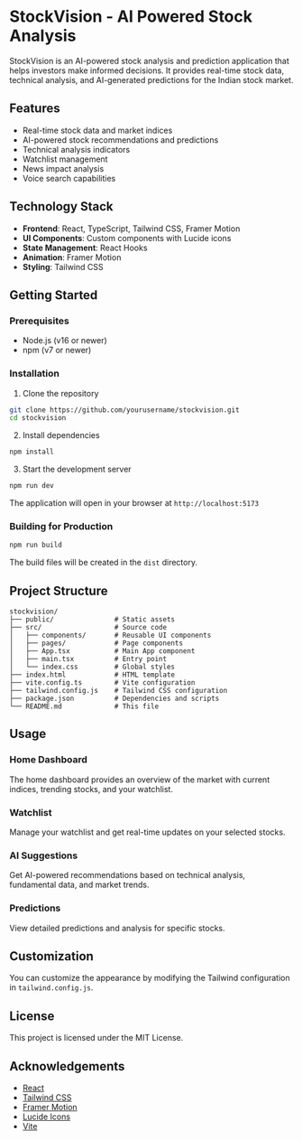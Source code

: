# StockVision - AI Powered Stock Analysis

StockVision is an AI-powered stock analysis and prediction application that helps investors make informed decisions. It provides real-time stock data, technical analysis, and AI-generated predictions for the Indian stock market.

## Features

- Real-time stock data and market indices
- AI-powered stock recommendations and predictions
- Technical analysis indicators
- Watchlist management
- News impact analysis
- Voice search capabilities

## Technology Stack

- **Frontend**: React, TypeScript, Tailwind CSS, Framer Motion
- **UI Components**: Custom components with Lucide icons
- **State Management**: React Hooks
- **Animation**: Framer Motion
- **Styling**: Tailwind CSS

## Getting Started

### Prerequisites

- Node.js (v16 or newer)
- npm (v7 or newer)

### Installation

1. Clone the repository
```bash
git clone https://github.com/yourusername/stockvision.git
cd stockvision
```

2. Install dependencies
```bash
npm install
```

3. Start the development server
```bash
npm run dev
```

The application will open in your browser at `http://localhost:5173`

### Building for Production

```bash
npm run build
```

The build files will be created in the `dist` directory.

## Project Structure

```
stockvision/
├── public/               # Static assets
├── src/                  # Source code
│   ├── components/       # Reusable UI components
│   ├── pages/            # Page components
│   ├── App.tsx           # Main App component
│   ├── main.tsx          # Entry point
│   └── index.css         # Global styles
├── index.html            # HTML template
├── vite.config.ts        # Vite configuration
├── tailwind.config.js    # Tailwind CSS configuration
├── package.json          # Dependencies and scripts
└── README.md             # This file
```

## Usage

### Home Dashboard

The home dashboard provides an overview of the market with current indices, trending stocks, and your watchlist.

### Watchlist

Manage your watchlist and get real-time updates on your selected stocks.

### AI Suggestions

Get AI-powered recommendations based on technical analysis, fundamental data, and market trends.

### Predictions

View detailed predictions and analysis for specific stocks.

## Customization

You can customize the appearance by modifying the Tailwind configuration in `tailwind.config.js`.

## License

This project is licensed under the MIT License.

## Acknowledgements

- [React](https://reactjs.org/)
- [Tailwind CSS](https://tailwindcss.com/)
- [Framer Motion](https://www.framer.com/motion/)
- [Lucide Icons](https://lucide.dev/)
- [Vite](https://vitejs.dev/) 